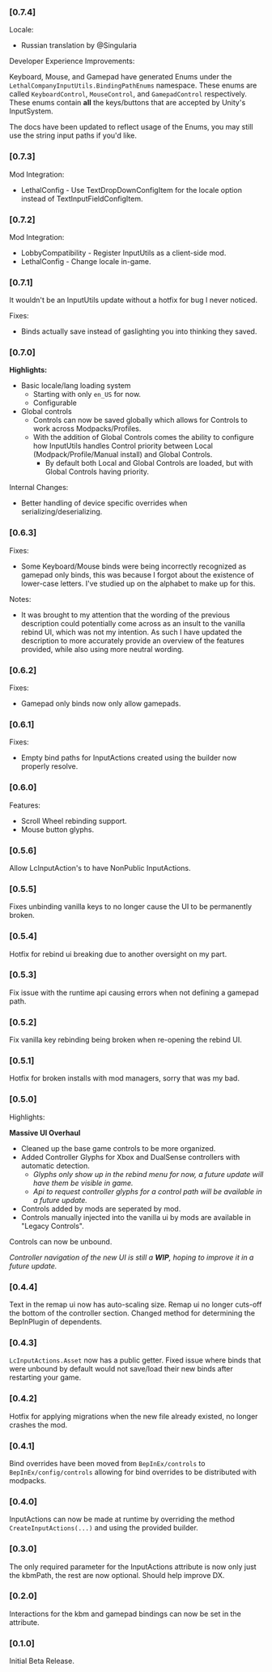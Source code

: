 ### [0.7.4]

Locale:
- Russian translation by @Singularia

Developer Experience Improvements:

Keyboard, Mouse, and Gamepad have generated Enums under the `LethalCompanyInputUtils.BindingPathEnums` namespace.
These enums are called `KeyboardControl`, `MouseControl`, and `GamepadControl` respectively.
These enums contain **all** the keys/buttons that are accepted by Unity's InputSystem.

The docs have been updated to reflect usage of the Enums, you may still use the string input paths if you'd like.

### [0.7.3]

Mod Integration:
- LethalConfig - Use TextDropDownConfigItem for the locale option instead of TextInputFieldConfigItem.

### [0.7.2]

Mod Integration:
- LobbyCompatibility - Register InputUtils as a client-side mod.
- LethalConfig - Change locale in-game.

### [0.7.1]

It wouldn't be an InputUtils update without a hotfix for bug I never noticed.

Fixes:
- Binds actually save instead of gaslighting you into thinking they saved.

### [0.7.0]

**Highlights:**
- Basic locale/lang loading system
  - Starting with only `en_US` for now.
  - Configurable
- Global controls
  - Controls can now be saved globally which allows for Controls to work across Modpacks/Profiles.
  - With the addition of Global Controls comes the ability to configure how InputUtils handles Control priority between Local (Modpack/Profile/Manual install) and Global Controls.
    - By default both Local and Global Controls are loaded, but with Global Controls having priority.

Internal Changes:
- Better handling of device specific overrides when serializing/deserializing.

### [0.6.3]

Fixes:
- Some Keyboard/Mouse binds were being incorrectly recognized as gamepad only binds,
  this was because I forgot about the existence of lower-case letters. I've studied up on the alphabet
  to make up for this.

Notes:
- It was brought to my attention that the wording of the previous description could potentially come across as an insult to the vanilla rebind UI,
  which was not my intention. As such I have updated the description to more accurately provide an overview of the features provided, while also using
  more neutral wording.

### [0.6.2]

Fixes:
- Gamepad only binds now only allow gamepads.

### [0.6.1]

Fixes:
- Empty bind paths for InputActions created using the builder now properly resolve.

### [0.6.0]

Features:
- Scroll Wheel rebinding support.
- Mouse button glyphs.

### [0.5.6]

Allow LcInputAction's to have NonPublic InputActions.

### [0.5.5]

Fixes unbinding vanilla keys to no longer cause the UI to be permanently broken.

### [0.5.4]

Hotfix for rebind ui breaking due to another oversight on my part.

### [0.5.3]

Fix issue with the runtime api causing errors when not defining a gamepad path.

### [0.5.2]

Fix vanilla key rebinding being broken when re-opening the rebind UI.

### [0.5.1]

Hotfix for broken installs with mod managers, sorry that was my bad.

### [0.5.0]

Highlights:

**Massive UI Overhaul**
- Cleaned up the base game controls to be more organized.
- Added Controller Glyphs for Xbox and DualSense controllers with automatic detection.
    - *Glyphs only show up in the rebind menu for now, a future update will have them be visible in game.*
    - *Api to request controller glyphs for a control path will be available in a future update.*
- Controls added by mods are seperated by mod.
- Controls manually injected into the vanilla ui by mods are available in "Legacy Controls".

Controls can now be unbound.

*Controller navigation of the new UI is still a ***WIP***, hoping to improve it in a future update.*

### [0.4.4]

Text in the remap ui now has auto-scaling size.
Remap ui no longer cuts-off the bottom of the controller section.
Changed method for determining the BepInPlugin of dependents.

### [0.4.3]

`LcInputActions.Asset` now has a public getter.
Fixed issue where binds that were unbound by default would not save/load their new binds after restarting your game.

### [0.4.2]

Hotfix for applying migrations when the new file already existed, no longer crashes the mod.

### [0.4.1]

Bind overrides have been moved from `BepInEx/controls` to `BepInEx/config/controls` allowing for bind overrides to be distributed with modpacks.

### [0.4.0]

InputActions can now be made at runtime by overriding the method `CreateInputActions(...)` and using the provided builder.

### [0.3.0]

The only required parameter for the InputActions attribute is now only just the kbmPath, the rest are now optional.
Should help improve DX.

### [0.2.0]

Interactions for the kbm and gamepad bindings can now be set in the attribute.

### [0.1.0]

Initial Beta Release.
